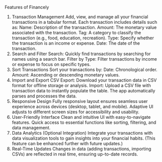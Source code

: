 Features of Financely
1. Transaction Management
Add, view, and manage all your financial transactions in a tabular format.
Each transaction includes details such as:
Name: Description of the transaction.
Amount: The monetary value associated with the transaction.
Tag: A category to classify the transaction (e.g., food, education, recreation).
Type: Specify whether the transaction is an income or expense.
Date: The date of the transaction.
2. Search and Filter
Search: Quickly find transactions by searching for names using a search bar.
Filter by Type: Filter transactions by income or expense to focus on specific types.
3. Sort Transactions
Sort your transactions by:
Date: Chronological order.
Amount: Ascending or descending monetary values.
4. Import and Export CSV
Export: Download your transaction data in CSV format for offline storage or analysis.
Import: Upload a CSV file with transaction data to instantly populate the table. The app automatically parses and processes the data.
5. Responsive Design
Fully responsive layout ensures seamless user experience across devices (desktop, tablet, and mobile).
Adaptive UI adjusts to different screen sizes for accessibility and usability.
6. User-Friendly Interface
Clean and intuitive UI with easy-to-navigate features.
Quick access to essential functions like sorting, filtering, and data management.
7. Data Analytics (Optional Integration)
Integrate your transactions with data visualization tools to gain insights into your financial habits. (This feature can be enhanced further with future updates.)
8. Real-Time Updates
Changes in data (adding transactions, importing CSVs) are reflected in real time, ensuring up-to-date records.
